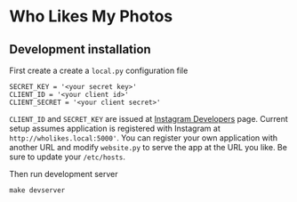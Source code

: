 # Who Likes My Photos

## Development installation

First create a create a `local.py` configuration file

    SECRET_KEY = '<your secret key>'
    CLIENT_ID = '<your client id>'
    CLIENT_SECRET = '<your client secret>'
    
`CLIENT_ID` and `SECRET_KEY` are issued at 
[Instagram Developers](https://instagram.com/developer/clients/register/) page.
Current setup assumes application is registered with Instagram at 
`http://wholikes.local:5000'`. You can register your own application with 
another URL and modify `website.py` to serve the app at the URL you like. 
Be sure to update your `/etc/hosts`.

Then run development server
    
    make devserver
